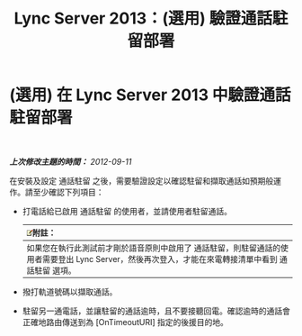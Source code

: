 ﻿---
title: Lync Server 2013：(選用) 驗證通話駐留部署
TOCTitle: (選用) 驗證通話駐留部署
ms:assetid: fcfe0962-1a9c-4cbd-847c-fed40e3b1480
ms:mtpsurl: https://technet.microsoft.com/zh-tw/library/Gg413076(v=OCS.15)
ms:contentKeyID: 49292920
ms.date: 08/24/2015
mtps_version: v=OCS.15
ms.translationtype: HT
---

# (選用) 在 Lync Server 2013 中驗證通話駐留部署

 

_**上次修改主題的時間：** 2012-09-11_

在安裝及設定 通話駐留 之後，需要驗證設定以確認駐留和擷取通話如預期般運作。請至少確認下列項目：

  - 打電話給已啟用 通話駐留 的使用者，並請使用者駐留通話。
    
    <table>
    <thead>
    <tr class="header">
    <th><img src="images/Gg398811.note(OCS.15).gif" title="note" alt="note" />附註：</th>
    </tr>
    </thead>
    <tbody>
    <tr class="odd">
    <td>如果您在執行此測試前才剛於語音原則中啟用了 通話駐留，則駐留通話的使用者需要登出 Lync Server，然後再次登入，才能在來電轉接清單中看到 通話駐留 選項。</td>
    </tr>
    </tbody>
    </table>


  - 撥打軌道號碼以擷取通話。

  - 駐留另一通電話，並讓駐留的通話逾時，且不要接聽回電。確認逾時的通話會正確地路由傳送到為 \[OnTimeoutURI\] 指定的後援目的地。

